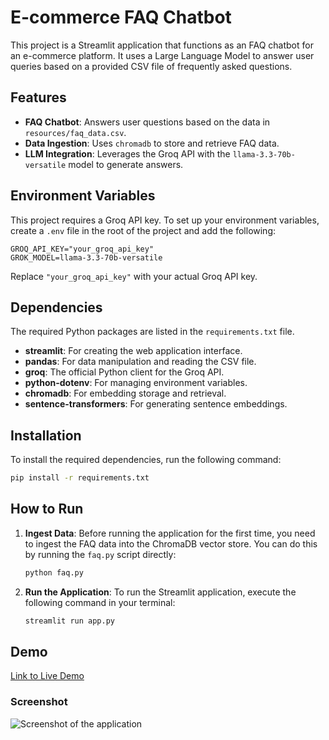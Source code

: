 # E-commerce FAQ Chatbot

This project is a Streamlit application that functions as an FAQ chatbot for an e-commerce platform. It uses a Large Language Model to answer user queries based on a provided CSV file of frequently asked questions.

## Features

-   **FAQ Chatbot**: Answers user questions based on the data in `resources/faq_data.csv`.
-   **Data Ingestion**: Uses `chromadb` to store and retrieve FAQ data.
-   **LLM Integration**: Leverages the Groq API with the `llama-3.3-70b-versatile` model to generate answers.

## Environment Variables

This project requires a Groq API key. To set up your environment variables, create a `.env` file in the root of the project and add the following:

```
GROQ_API_KEY="your_groq_api_key"
GROK_MODEL=llama-3.3-70b-versatile
```

Replace `"your_groq_api_key"` with your actual Groq API key.

## Dependencies

The required Python packages are listed in the `requirements.txt` file.

-   **streamlit**: For creating the web application interface.
-   **pandas**: For data manipulation and reading the CSV file.
-   **groq**: The official Python client for the Groq API.
-   **python-dotenv**: For managing environment variables.
-   **chromadb**: For embedding storage and retrieval.
-   **sentence-transformers**: For generating sentence embeddings.

## Installation

To install the required dependencies, run the following command:

```bash
pip install -r requirements.txt
```

## How to Run

1.  **Ingest Data**: Before running the application for the first time, you need to ingest the FAQ data into the ChromaDB vector store. You can do this by running the `faq.py` script directly:

    ```bash
    python faq.py
    ```

2.  **Run the Application**: To run the Streamlit application, execute the following command in your terminal:

    ```bash
    streamlit run app.py
    ```

## Demo

<a href="#" target="_blank">Link to Live Demo</a>

### Screenshot

![Screenshot of the application](placeholder.png)
